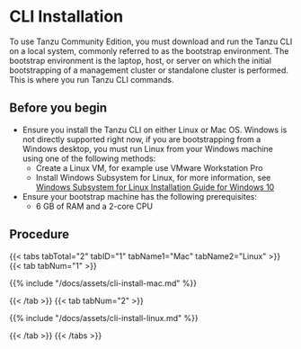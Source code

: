 # CLI Installation
To use Tanzu Community Edition, you must download and run the Tanzu CLI on a local system, commonly referred to as the bootstrap environment. The bootstrap environment is the laptop, host, or server on which the initial bootstrapping of a management cluster or standalone cluster is performed. This is where you run Tanzu  CLI commands.

## Before you begin

* Ensure you install the Tanzu CLI on either Linux or Mac OS.
Windows is not directly supported right now, if you are  bootstrapping from a Windows desktop, you must run Linux from your Windows machine using one of the following methods:
    * Create a Linux VM, for example use VMware Workstation Pro
    * Install Windows Subsystem for Linux, for more information, see [Windows Subsystem for Linux Installation Guide for Windows 10](https://docs.microsoft.com/en-us/windows/wsl/install-win10)
* Ensure your bootstrap machine has the following prerequisites:
    * 6 GB of RAM and a 2-core CPU

## Procedure

{{< tabs tabTotal="2" tabID="1" tabName1="Mac" tabName2="Linux" >}}
{{< tab tabNum="1" >}}

{{% include "/docs/assets/cli-install-mac.md" %}}

{{< /tab >}}
{{< tab tabNum="2" >}}

{{% include "/docs/assets/cli-install-linux.md" %}}

{{< /tab >}}
{{< /tabs >}}